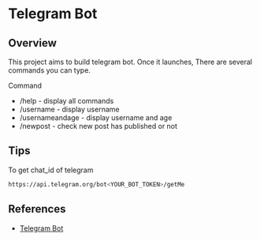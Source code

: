 # Telegram Bot

## Overview

This project aims to build telegram bot. Once it launches, There are several commands you can type. 

Command

- /help - display all commands
- /username - display username
- /usernameandage - display username and age
- /newpost - check new post has published or not

## Tips

To get chat_id of telegram

```bash
https://api.telegram.org/bot<YOUR_BOT_TOKEN>/getMe
```

## References
- [Telegram Bot](https://core.telegram.org/bots/api#sendmessage)
